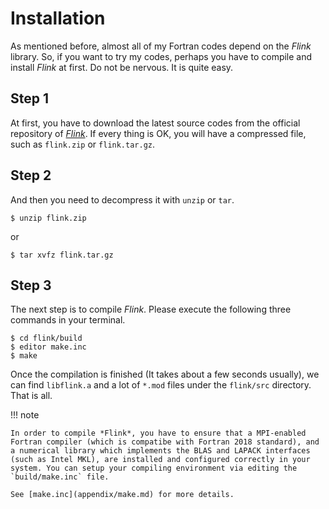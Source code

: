 # Installation

As mentioned before, almost all of my Fortran codes depend on the *Flink* library. So, if you want to try my codes, perhaps you have to compile and install *Flink* at first. Do not be nervous. It is quite easy.

## Step 1

At first, you have to download the latest source codes from the official repository of [*Flink*](https://github.com/huangli712/Flink). If every thing is OK, you will have a compressed file, such as `flink.zip` or `flink.tar.gz`.

## Step 2

And then you need to decompress it with `unzip` or `tar`.

```shell
$ unzip flink.zip
```

or

```shell
$ tar xvfz flink.tar.gz
```

## Step 3

The next step is to compile *Flink*. Please execute the following three commands in your terminal.

```shell
$ cd flink/build
$ editor make.inc
$ make
```

Once the compilation is finished (It takes about a few seconds usually), we can find `libflink.a` and a lot of `*.mod` files under the `flink/src` directory. That is all.

!!! note

    In order to compile *Flink*, you have to ensure that a MPI-enabled Fortran compiler (which is compatibe with Fortran 2018 standard), and a numerical library which implements the BLAS and LAPACK interfaces (such as Intel MKL), are installed and configured correctly in your system. You can setup your compiling environment via editing the `build/make.inc` file.

    See [make.inc](appendix/make.md) for more details.
